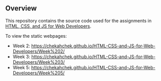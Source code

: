 ## Overview
This repository contains the source code used for the assignments in [HTML, CSS, and JS for Web Developers](https://www.coursera.org/learn/html-css-javascript-for-web-developers). 

To view the static webpages:
- Week 2: https://chekahchek.github.io/HTML-CSS-and-JS-for-Web-Developers/Week%202/
- Week 3: https://chekahchek.github.io/HTML-CSS-and-JS-for-Web-Developers/Week%203/
- Week 5: https://chekahchek.github.io/HTML-CSS-and-JS-for-Web-Developers/Week%205/
